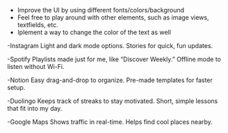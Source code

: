 - Improve the UI by using different fonts/colors/background
- Feel free to play around with other elements, such as image views, textfields, etc.
- Iplement a way to change the color of the text as well


-Instagram
Light and dark mode options.
Stories for quick, fun updates.

-Spotify
Playlists made just for me, like “Discover Weekly.”
Offline mode to listen without Wi-Fi.

-Notion
Easy drag-and-drop to organize.
Pre-made templates for faster setup.

-Duolingo
Keeps track of streaks to stay motivated.
Short, simple lessons that fit into my day.

-Google Maps
Shows traffic in real-time.
Helps find cool places nearby.

